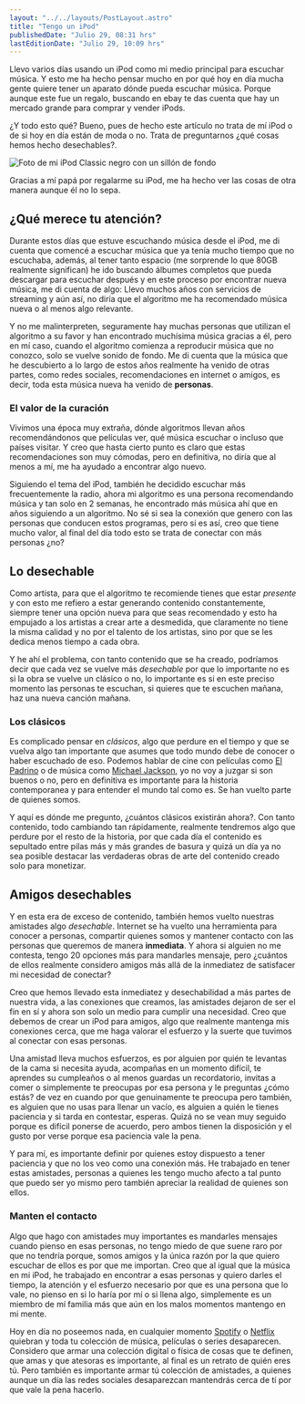 ```yaml
---
layout: "../../layouts/PostLayout.astro"
title: "Tengo un iPod"
publishedDate: "Julio 29, 08:31 hrs"
lastEditionDate: "Julio 29, 10:09 hrs"
---
```


Llevo varios días usando un iPod como mi medio principal para escuchar música. Y esto me ha hecho pensar mucho en por qué hoy en día mucha gente quiere tener un aparato dónde pueda escuchar música. Porque aunque este fue un regalo, buscando en ebay te das cuenta que hay un mercado grande para comprar y vender iPods.

¿Y todo esto qué? Bueno, pues de hecho este artículo no trata de mí iPod o de si hoy en día están de moda o no. Trata de preguntarnos ¿qué cosas hemos hecho desechables?.

![Foto de mi iPod Classic negro con un sillón de fondo](https://firebasestorage.googleapis.com/v0/b/blog-d7288.firebasestorage.app/o/images%2FIMG_2008.JPG?alt=media&token=b8d2be09-750a-48a9-bbe7-d6e98c07db5e)

<figcaption>Gracias a mí papá por regalarme su iPod, me ha hecho ver las cosas de otra manera aunque él no lo sepa.</figcaption>

## ¿Qué merece tu atención?

Durante estos días que estuve escuchando música desde el iPod, me di cuenta que comencé a escuchar música que ya tenía mucho tiempo que no escuchaba, además, al tener tanto espacio (me sorprende lo que 80GB realmente significan) he ido buscando álbumes completos que pueda descargar para escuchar después y en este proceso por encontrar nueva música, me di cuenta de algo: Llevo muchos años con servicios de streaming y aún así, no diría que el algoritmo me ha recomendado música nueva o al menos algo relevante.

Y no me malinterpreten, seguramente hay muchas personas que utilizan el algoritmo a su favor y han encontrado muchísima música gracias a él, pero en mí caso, cuando el algoritmo comienza a reproducir música que no conozco, solo se vuelve sonido de fondo. Me di cuenta que la música que he descubierto a lo largo de estos años realmente ha venido de otras partes, como redes sociales, recomendaciones en internet o amigos, es decir, toda esta música nueva ha venido de **personas**.

### El valor de la curación

Vivimos una época muy extraña, dónde algoritmos llevan años recomendándonos que películas ver, qué música escuchar o incluso que países visitar. Y creo que hasta cierto punto es claro que estas recomendaciones son muy cómodas, pero en definitiva, no diría que al menos a mí, me ha ayudado a encontrar algo nuevo.

Siguiendo el tema del iPod, también he decidido escuchar más frecuentemente la radio, ahora mi algoritmo es una persona recomendando música y tan solo en 2 semanas, he encontrado más música ahí que en años siguiendo a un algoritmo. No sé si sea la conexión que genero con las personas que conducen estos programas, pero si es así, creo que tiene mucho valor, al final del día todo esto se trata de conectar con más personas ¿no?

## Lo desechable

Como artista, para que el algoritmo te recomiende tienes que estar _presente_ y con esto me refiero a estar generando contenido constantemente, siempre tener una opción nueva para que seas recomendado y esto ha empujado a los artistas a crear arte a desmedida, que claramente no tiene la misma calidad y no por el talento de los artistas, sino por que se les dedica menos tiempo a cada obra.

Y he ahí el problema, con tanto contenido que se ha creado, podríamos decir que cada vez se vuelve más _desechable_ por que lo importante no es si la obra se vuelve un clásico o no, lo importante es si en este preciso momento las personas te escuchan, si quieres que te escuchen mañana, haz una nueva canción mañana.

### Los clásicos

Es complicado pensar en _clásicos_, algo que perdure en el tiempo y que se vuelva algo tan importante que asumes que todo mundo debe de conocer o haber escuchado de eso. Podemos hablar de cine con películas como [El Padrino](<https://es.wikipedia.org/wiki/El_padrino_(pel%C3%ADcula)>) o de música como [Michael Jackson](https://es.wikipedia.org/wiki/Michael_Jackson), yo no voy a juzgar si son buenos o no, pero en definitiva es importante para la historia contemporanea y para entender el mundo tal como es. Se han vuelto parte de quienes somos.

Y aquí es dónde me pregunto, ¿cuántos clásicos existirán ahora?. Con tanto contenido, todo cambiando tan rápidamente, realmente tendremos algo que perdure por el resto de la historia, por que cada día el contenido es sepultado entre pilas más y más grandes de basura y quizá un día ya no sea posible destacar las verdaderas obras de arte del contenido creado solo para monetizar.

## Amigos desechables

Y en esta era de exceso de contenido, también hemos vuelto nuestras amistades algo _desechable_. Internet se ha vuelto una herramienta para conocer a personas, compartir quienes somos y mantener contacto con las personas que queremos de manera **inmediata**. Y ahora si alguien no me contesta, tengo 20 opciones más para mandarles mensaje, pero ¿cuántos de ellos realmente considero amigos más allá de la inmediatez de satisfacer mi necesidad de conectar?

Creo que hemos llevado esta inmediatez y desechabilidad a más partes de nuestra vida, a las conexiones que creamos, las amistades dejaron de ser el fin en sí y ahora son solo un medio para cumplir una necesidad. Creo que debemos de crear un iPod para amigos, algo que realmente mantenga mis conexiones cerca, que me haga valorar el esfuerzo y la suerte que tuvimos al conectar con esas personas.

Una amistad lleva muchos esfuerzos, es por alguien por quién te levantas de la cama si necesita ayuda, acompañas en un momento difícil, te aprendes su cumpleaños o al menos guardas un recordatorio, invitas a comer o simplemente te preocupas por esa persona y le preguntas ¿cómo estás? de vez en cuando por que genuinamente te preocupa pero también, es alguien que no usas para llenar un vacío, es alguien a quién le tienes paciencia y si tarda en contestar, esperas. Quizá no se vean muy seguido porque es difícil ponerse de acuerdo, pero ambos tienen la disposición y el gusto por verse porque esa paciencia vale la pena.

Y para mí, es importante definir por quienes estoy dispuesto a tener paciencia y que no los veo como una conexión más. He trabajado en tener estas amistades, personas a quienes les tengo mucho afecto a tal punto que puedo ser yo mismo pero también apreciar la realidad de quienes son ellos.

### Manten el contacto

Algo que hago con amistades muy importantes es mandarles mensajes cuando pienso en esas personas, no tengo miedo de que suene raro por que no tendría porque, somos amigos y la única razón por la que quiero escuchar de ellos es por que me importan. Creo que al igual que la música en mi iPod, he trabajado en encontrar a esas personas y quiero darles el tiempo, la atención y el esfuerzo necesario por que es una persona que lo vale, no pienso en si lo haría por mí o si llena algo, simplemente es un miembro de mí familia más que aún en los malos momentos mantengo en mi mente.

Hoy en día no poseemos nada, en cualquier momento [Spotify](https://es.wikipedia.org/wiki/Spotify) o [Netflix](https://es.wikipedia.org/wiki/Netflix) quiebran y toda tu colección de música, películas o series desaparecen. Considero que armar una colección digital o física de cosas que te definen, que amas y que atesoras es importante, al final es un retrato de quién eres tú. Pero también es importante armar tú colección de amistades, a quienes aunque un día las redes sociales desaparezcan mantendrás cerca de tí por que vale la pena hacerlo.
